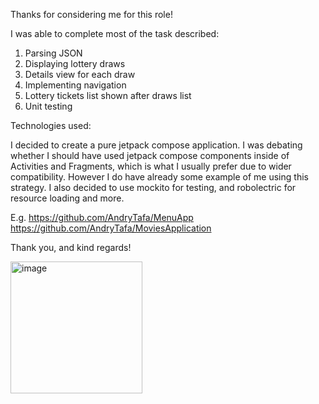 Thanks for considering me for this role!

I was able to complete most of the task described:

1. Parsing JSON
2. Displaying lottery draws
3. Details view for each draw
4. Implementing navigation
5. Lottery tickets list shown after draws list
6. Unit testing


Technologies used:

I decided to create a pure jetpack compose application. I was debating whether I should have used jetpack compose components
inside of Activities and Fragments, which is what I usually prefer due to wider compatibility. However I do have already some example of me using this strategy.
I also decided to use mockito for testing, and robolectric for resource loading and more.

E.g.
https://github.com/AndryTafa/MenuApp
https://github.com/AndryTafa/MoviesApplication

Thank you, and kind regards!




<img width="211" alt="image" src="https://github.com/AndryTafa/mkodo_compose_take_home/assets/101065496/b29058b3-5735-4c9d-a9f4-e1c51e5d4910">
